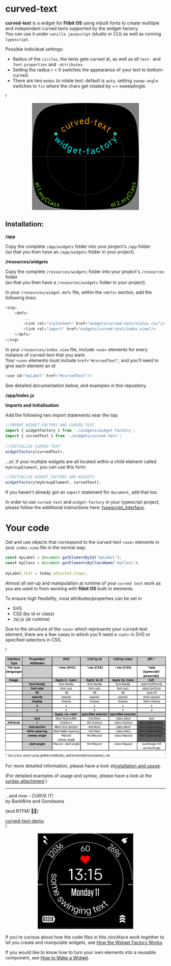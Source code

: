 curved-text
=

**curved-text** is a widget for **Fitbit OS** using inbuilt fonts to create multilple and independant curved texts supported by the widget-factory.\
You can use it under `vanilla javascript` (studio or CLI) as well as running `typescript`.

Possible individual settings:

 * Radius of the `circles`, the texts gets curved at, as well as all `text-` and `font-properties` and `-attributes`.
 * Setting the radius r < 0 switches the appearance of your text to bottom-curved.
 * There are two `modes` to rotate text: default is `auto`, setting `sweep-angle` switches to `fix` where the chars get rotated by += sweepAngle.
 

!<div align="center">![examples](doco/examples.png#center)</div>


Installation:
-

**/app**

Copy the complete `/app/widgets` folder  into your project's `/app` folder\
 (so that you then have an `/app/widgets` folder in your project).


**/resources/widgets**

Copy the complete `/resources/widgets` folder  into your project's `/resources` folder\
(so that you then have a `/resources/widgets` folder in your project).

In your `/resources/widget.defs` file, within the `<defs>` section, add the following lines:


```js
<svg>
    <defs>
        ...
        <link rel="stylesheet" href="widgets/curved-text/styles.css"/>
        <link rel="import" href="widgets/curved-text/index.view"/>
    </defs>
</svg>

```
In your `/resources/index.view` file, include `<use>` elements for every instance of curved-text that you want.\
Your `<use>` elements must include `href="#curvedText"`, and you'll need to give each element an id

```js
<use id="myLabel" href="#curvedText"/>
```
See detailed documentation below, and examples in this repository.

**/app/index.js**

**Imports and Initialisation**

Add the following two import statements near the top:

```js
//IMPORT WIDGET-FACTORY AND CURVED-TEXT
import { widgetFactory } from './widgets/widget-factory';
import { curvedText } from './widgets/curved-text';

//INITIALISE CURVED-TEXT
widgetFactory(curvedText);
```

 ...or, if your multiple widgets are all located within a child element called  `myGroupElement`, you can use this form:

 ```js
//INITIALISE WIDGET_FACTORY AND WIDGETS
widgetFactory(myGroupElement, curvedText);
```

If you haven't already got an `import` statement for `document`, add that too.

In order to use `curved-text` and `widget-factory` in your typescript project, please follow the additional instructions here: [typescript_interface](doco/typescript.md).


Your code
=
Get and use objects that correspond to the curved-text `<use>` elements in your `index.view` file in the normal way:
```js
const myLabel = document.getElementById('myLabel');
const myClass = document.getElementsByClassName('myClass');

myLabel.text = today.adjusted.steps;
```
Almost all set-up and manipulation at runtime of your `curved text` work as you are used to from working with **fitbit OS**  built-in elements.

To ensure high flexibility, most attributes/properties can be set in
 * SVG
 * CSS (by id or class)
 * .ts/.js (at runtime)

Due to the structure of the `<use>` which represents your curved-text element, there are a few cases in which you'll need a `<set>` in SVG or specified selectors in CSS. 

!<div align="center">![set/call](doco/interface_table.png)</div>

For more detailed information, please have a look at[installation and usage](doco/usage.md).

(For detailed examples of usage and syntax, please have a look at the [syntax attachment](doco/snippets.md).)

---

...and now - CURVE IT!\
by BarbWire and Gondwana


(and RTFM! :slightly_smiling_face::vulcan_salute:)

[curved-text-demo](https://github.com/BarbWire-1/curved-text-demo)\
!<div align="center">![demo](doco/curved_text_demo2.gif#center)</div>

If you're curious about how the code files in this clockface work together to let you create and manipulate widgets, see [How the Widget Factory Works](doco/how-the-factory-works.md).

If you would like to know how to turn your own elements into a reusable component, see [How to Make a Widget](doco/how-to-widget.md).
